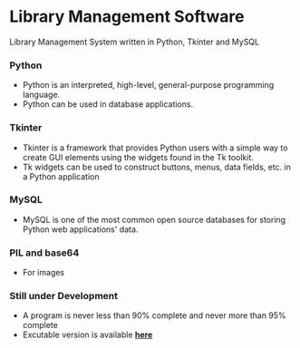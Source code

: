 # Library Management Software

Library Management System written in Python, Tkinter and MySQL

### Python
- Python is an interpreted, high-level, general-purpose programming language.
- Python can be used in database applications.

### Tkinter
- Tkinter is a framework that provides Python users with a simple way to create GUI elements using the widgets found in the Tk toolkit. 
- Tk widgets can be used to construct buttons, menus, data fields, etc. in a Python application

### MySQL
- MySQL is one of the most common open source databases for storing Python web applications' data.

### PIL and base64
- For images

### Still under Development
- A program is never less than 90% complete and never more than 95% complete
- Excutable version is available **[here](https://github.com/anaswarambali/Library-Management-Software-exe)**
